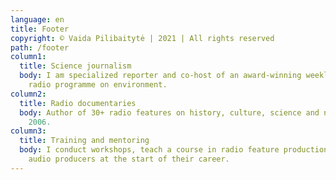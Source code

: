 ```yaml
---
language: en
title: Footer
copyright: © Vaida Pilibaitytė | 2021 | All rights reserved
path: /footer
column1:
  title: Science journalism
  body: I am specialized reporter and co-host of an award-winning weekly public
    radio programme on environment.
column2:
  title: Radio documentaries
  body: Author of 30+ radio features on history, culture, science and nature since
    2006.
column3:
  title: Training and mentoring
  body: I conduct workshops, teach a course in radio feature production and mentor
    audio producers at the start of their career.
---
```

